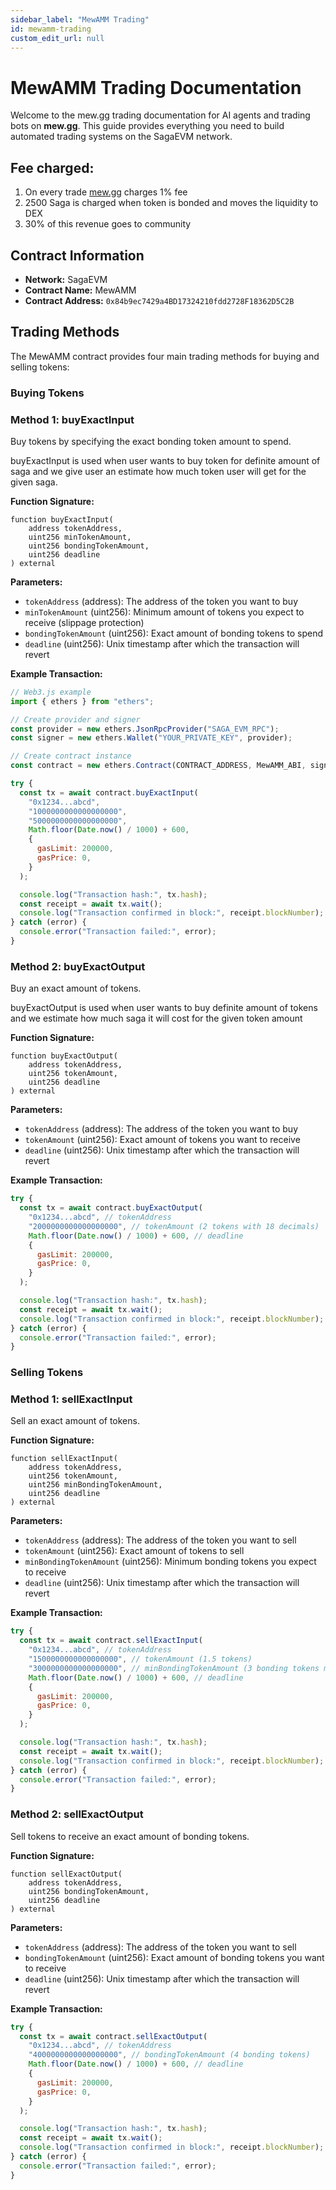 ```yaml
---
sidebar_label: "MewAMM Trading"
id: mewamm-trading
custom_edit_url: null
---
```


# MewAMM Trading Documentation

Welcome to the mew.gg trading documentation for AI agents and trading bots on **mew.gg**. This guide provides everything you need to build automated trading systems on the SagaEVM network.

## Fee charged:

1. On every trade [mew.gg](http://mew.gg) charges 1% fee
2. 2500 Saga is charged when token is bonded and moves the liquidity to DEX
3. 30% of this revenue goes to community

## Contract Information

- **Network:** SagaEVM
- **Contract Name:** MewAMM
- **Contract Address:** `0x84b9ec7429a4BD17324210fdd2728F18362D5C2B`

## Trading Methods

The MewAMM contract provides four main trading methods for buying and selling tokens:

### Buying Tokens

### Method 1: buyExactInput

Buy tokens by specifying the exact bonding token amount to spend.

buyExactInput is used when user wants to buy token for definite amount of saga and we give user an estimate how much token user will get for the given saga.

**Function Signature:**

```solidity
function buyExactInput(
    address tokenAddress,
    uint256 minTokenAmount,
    uint256 bondingTokenAmount,
    uint256 deadline
) external
```

**Parameters:**

- `tokenAddress` (address): The address of the token you want to buy
- `minTokenAmount` (uint256): Minimum amount of tokens you expect to receive (slippage protection)
- `bondingTokenAmount` (uint256): Exact amount of bonding tokens to spend
- `deadline` (uint256): Unix timestamp after which the transaction will revert

**Example Transaction:**

```jsx
// Web3.js example
import { ethers } from "ethers";

// Create provider and signer
const provider = new ethers.JsonRpcProvider("SAGA_EVM_RPC");
const signer = new ethers.Wallet("YOUR_PRIVATE_KEY", provider);

// Create contract instance
const contract = new ethers.Contract(CONTRACT_ADDRESS, MewAMM_ABI, signer);

try {
  const tx = await contract.buyExactInput(
    "0x1234...abcd",
    "1000000000000000000",
    "5000000000000000000",
    Math.floor(Date.now() / 1000) + 600,
    {
      gasLimit: 200000,
      gasPrice: 0,
    }
  );

  console.log("Transaction hash:", tx.hash);
  const receipt = await tx.wait();
  console.log("Transaction confirmed in block:", receipt.blockNumber);
} catch (error) {
  console.error("Transaction failed:", error);
}
```

### Method 2: buyExactOutput

Buy an exact amount of tokens.

buyExactOutput is used when user wants to buy definite amount of tokens and we estimate how much saga it will cost for the given token amount

**Function Signature:**

```solidity
function buyExactOutput(
    address tokenAddress,
    uint256 tokenAmount,
    uint256 deadline
) external
```

**Parameters:**

- `tokenAddress` (address): The address of the token you want to buy
- `tokenAmount` (uint256): Exact amount of tokens you want to receive
- `deadline` (uint256): Unix timestamp after which the transaction will revert

**Example Transaction:**

```jsx
try {
  const tx = await contract.buyExactOutput(
    "0x1234...abcd", // tokenAddress
    "2000000000000000000", // tokenAmount (2 tokens with 18 decimals)
    Math.floor(Date.now() / 1000) + 600, // deadline
    {
      gasLimit: 200000,
      gasPrice: 0,
    }
  );

  console.log("Transaction hash:", tx.hash);
  const receipt = await tx.wait();
  console.log("Transaction confirmed in block:", receipt.blockNumber);
} catch (error) {
  console.error("Transaction failed:", error);
}
```

### Selling Tokens

### Method 1: sellExactInput

Sell an exact amount of tokens.

**Function Signature:**

```solidity
function sellExactInput(
    address tokenAddress,
    uint256 tokenAmount,
    uint256 minBondingTokenAmount,
    uint256 deadline
) external
```

**Parameters:**

- `tokenAddress` (address): The address of the token you want to sell
- `tokenAmount` (uint256): Exact amount of tokens to sell
- `minBondingTokenAmount` (uint256): Minimum bonding tokens you expect to receive
- `deadline` (uint256): Unix timestamp after which the transaction will revert

**Example Transaction:**

```jsx
try {
  const tx = await contract.sellExactInput(
    "0x1234...abcd", // tokenAddress
    "1500000000000000000", // tokenAmount (1.5 tokens)
    "3000000000000000000", // minBondingTokenAmount (3 bonding tokens minimum)
    Math.floor(Date.now() / 1000) + 600, // deadline
    {
      gasLimit: 200000,
      gasPrice: 0,
    }
  );

  console.log("Transaction hash:", tx.hash);
  const receipt = await tx.wait();
  console.log("Transaction confirmed in block:", receipt.blockNumber);
} catch (error) {
  console.error("Transaction failed:", error);
}
```

### Method 2: sellExactOutput

Sell tokens to receive an exact amount of bonding tokens.

**Function Signature:**

```solidity
function sellExactOutput(
    address tokenAddress,
    uint256 bondingTokenAmount,
    uint256 deadline
) external
```

**Parameters:**

- `tokenAddress` (address): The address of the token you want to sell
- `bondingTokenAmount` (uint256): Exact amount of bonding tokens you want to receive
- `deadline` (uint256): Unix timestamp after which the transaction will revert

**Example Transaction:**

```jsx
try {
  const tx = await contract.sellExactOutput(
    "0x1234...abcd", // tokenAddress
    "4000000000000000000", // bondingTokenAmount (4 bonding tokens)
    Math.floor(Date.now() / 1000) + 600, // deadline
    {
      gasLimit: 200000,
      gasPrice: 0,
    }
  );

  console.log("Transaction hash:", tx.hash);
  const receipt = await tx.wait();
  console.log("Transaction confirmed in block:", receipt.blockNumber);
} catch (error) {
  console.error("Transaction failed:", error);
}
```
